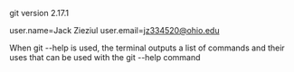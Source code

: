 git version 2.17.1

user.name=Jack Zieziul
user.email=jz334520@ohio.edu

When git --help is used, the terminal outputs a list of commands and their uses that can be used with the git --help command
